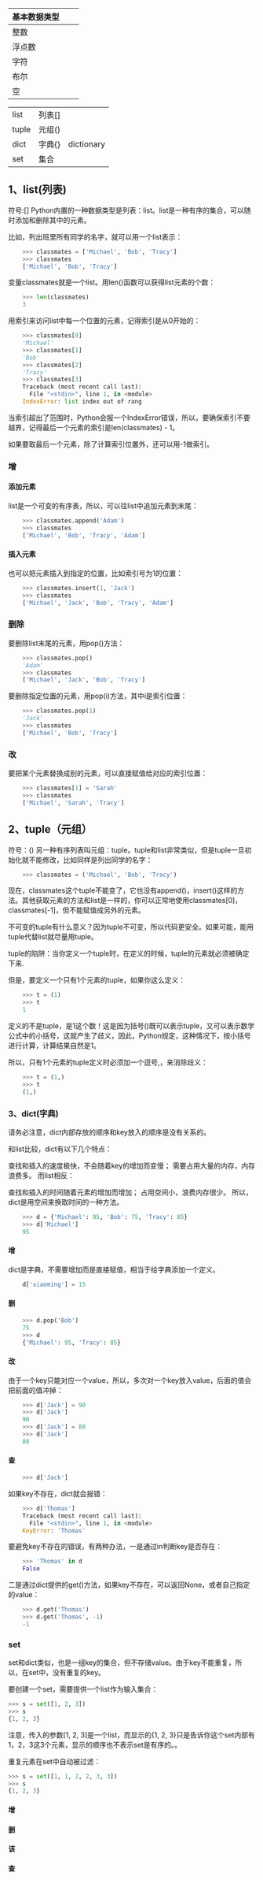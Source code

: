 | 基本数据类型| | | 
|--|--|--|
| 整数 | | |
| 浮点数 | |
| 字符 | |
| 布尔 | |
| 空 | |

| | | | 
|--|--|--|
| list | 列表[] | | 
| tuple| 元组()| | 
| dict| 字典{} | dictionary| 
| set | 集合 | |

## 1、list(列表)
符号:[]
Python内置的一种数据类型是列表：list。list是一种有序的集合，可以随时添加和删除其中的元素。

比如，列出班里所有同学的名字，就可以用一个list表示：
```python
    >>> classmates = ['Michael', 'Bob', 'Tracy']
    >>> classmates
    ['Michael', 'Bob', 'Tracy']
```

变量classmates就是一个list。用len()函数可以获得list元素的个数：
```python
    >>> len(classmates)
    3
```
用索引来访问list中每一个位置的元素，记得索引是从0开始的：
```python
    >>> classmates[0]
    'Michael'
    >>> classmates[1]
    'Bob'
    >>> classmates[2]
    'Tracy'
    >>> classmates[3]
    Traceback (most recent call last):
      File "<stdin>", line 1, in <module>
    IndexError: list index out of rang
```
当索引超出了范围时，Python会报一个IndexError错误，所以，要确保索引不要越界，记得最后一个元素的索引是len(classmates) - 1。

如果要取最后一个元素，除了计算索引位置外，还可以用-1做索引。

### 增
#### 添加元素
list是一个可变的有序表，所以，可以往list中追加元素到末尾：
```python
    >>> classmates.append('Adam')
    >>> classmates
    ['Michael', 'Bob', 'Tracy', 'Adam']
```

#### 插入元素
也可以把元素插入到指定的位置，比如索引号为1的位置：
```python
    >>> classmates.insert(1, 'Jack')
    >>> classmates
    ['Michael', 'Jack', 'Bob', 'Tracy', 'Adam']
```

### 删除
要删除list末尾的元素，用pop()方法：
```python
    >>> classmates.pop()
    'Adam'
    >>> classmates
    ['Michael', 'Jack', 'Bob', 'Tracy']

```
要删除指定位置的元素，用pop(i)方法，其中i是索引位置：
```python
    >>> classmates.pop(1)
    'Jack'
    >>> classmates
    ['Michael', 'Bob', 'Tracy']
```
### 改
要把某个元素替换成别的元素，可以直接赋值给对应的索引位置：
```python
    >>> classmates[1] = 'Sarah'
    >>> classmates
    ['Michael', 'Sarah', 'Tracy']
```

## 2、tuple（元组）

符号：()
另一种有序列表叫元组：tuple。tuple和list非常类似，但是tuple一旦初始化就不能修改，比如同样是列出同学的名字：
```python
    >>> classmates = ('Michael', 'Bob', 'Tracy')
```

现在，classmates这个tuple不能变了，它也没有append()，insert()这样的方法。其他获取元素的方法和list是一样的，你可以正常地使用classmates[0]，classmates[-1]，但不能赋值成另外的元素。

不可变的tuple有什么意义？因为tuple不可变，所以代码更安全。如果可能，能用tuple代替list就尽量用tuple。

tuple的陷阱：当你定义一个tuple时，在定义的时候，tuple的元素就必须被确定下来.

但是，要定义一个只有1个元素的tuple，如果你这么定义：
```python
    >>> t = (1)
    >>> t
    1
```
定义的不是tuple，是1这个数！这是因为括号()既可以表示tuple，又可以表示数学公式中的小括号，这就产生了歧义，因此，Python规定，这种情况下，按小括号进行计算，计算结果自然是1。

所以，只有1个元素的tuple定义时必须加一个逗号,，来消除歧义：
```python
    >>> t = (1,)
    >>> t
    (1,)
```

### 3、dict(字典)

请务必注意，dict内部存放的顺序和key放入的顺序是没有关系的。

和list比较，dict有以下几个特点：

查找和插入的速度极快，不会随着key的增加而变慢；
需要占用大量的内存，内存浪费多。
而list相反：

查找和插入的时间随着元素的增加而增加；
占用空间小，浪费内存很少。
所以，dict是用空间来换取时间的一种方法。

```python
    >>> d = {'Michael': 95, 'Bob': 75, 'Tracy': 85}
    >>> d['Michael']
    95
```
#### 增
dict是字典，不需要增加而是直接赋值，相当于给字典添加一个定义。

```python
    d['xiaoming'] = 15
```
#### 删
```python
    >>> d.pop('Bob')
    75
    >>> d
    {'Michael': 95, 'Tracy': 85}
```
#### 改

由于一个key只能对应一个value，所以，多次对一个key放入value，后面的值会把前面的值冲掉：
```python
    >>> d['Jack'] = 90
    >>> d['Jack']
    90
    >>> d['Jack'] = 88
    >>> d['Jack']
    88
```
#### 查
```python
    >>> d['Jack']
```
如果key不存在，dict就会报错：
```python
    >>> d['Thomas']
    Traceback (most recent call last):
      File "<stdin>", line 1, in <module>
    KeyError: 'Thomas'
```
要避免key不存在的错误，有两种办法，一是通过in判断key是否存在：
```python
    >>> 'Thomas' in d
    False
```
二是通过dict提供的get()方法，如果key不存在，可以返回None，或者自己指定的value：
```python
    >>> d.get('Thomas')
    >>> d.get('Thomas', -1)
    -1
```

### set
set和dict类似，也是一组key的集合，但不存储value。由于key不能重复，所以，在set中，没有重复的key。

要创建一个set，需要提供一个list作为输入集合：
```python
>>> s = set([1, 2, 3])
>>> s
{1, 2, 3}
```
注意，传入的参数[1, 2, 3]是一个list，而显示的{1, 2, 3}只是告诉你这个set内部有1，2，3这3个元素，显示的顺序也不表示set是有序的。。

重复元素在set中自动被过滤：
```python
>>> s = set([1, 1, 2, 2, 3, 3])
>>> s
{1, 2, 3}
```

#### 增

#### 删

#### 该


#### 查





















































